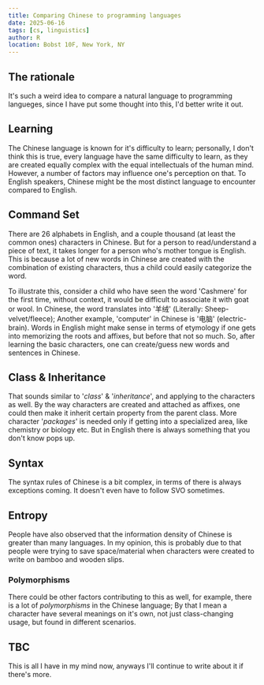 ```yaml
---
title: Comparing Chinese to programming languages
date: 2025-06-16
tags: [cs, linguistics]
author: R
location: Bobst 10F, New York, NY
---
```


## The rationale
It's such a weird idea to compare a natural language to programming langueges, since I have put some thought into this, I'd better write it out.

## Learning
The Chinese language is known for it's difficulty to learn; personally, I don't think this is true, every language have the same difficulty to learn, as they are created equally complex with the equal intellectuals of the human mind. However, a number of factors may influence one's perception on that. To English speakers, Chinese might be the most distinct language to encounter compared to English.

## Command Set
There are 26 alphabets in English, and a couple thousand (at least the common ones) characters in Chinese. But for a person to read/understand a piece of text, it takes longer for a person who's mother tongue is English. This is because a lot of new words in Chinese are created with the combination of existing characters, thus a child could easily categorize the word.

To illustrate this, consider a child who have seen the word 'Cashmere' for the first time, without context, it would be difficult to associate it with goat or wool. In Chinese, the word translates into '羊绒' (Literally: Sheep-velvet/fleece); Another example, 'computer' in Chinese is '电脑' (electric-brain). Words in English might make sense in terms of etymology if one gets into memorizing the roots and affixes, but before that not so much. So, after learning the basic characters, one can create/guess new words and sentences in Chinese.

## Class & Inheritance
That sounds similar to '*class*' & '*inheritance*', and applying to the characters as well. By the way characters are created and attached as affixes, one could then make it inherit certain property from the parent class. More character '*packages*' is needed only if getting into a specialized area, like chemistry or biology etc. But in English there is always something that you don't know pops up.

## Syntax
The syntax rules of Chinese is a bit complex, in terms of there is always exceptions coming. It doesn't even have to follow SVO sometimes.

## Entropy
People have also observed that the information density of Chinese is greater than many languages. In my opinion, this is probably due to that people were trying to save space/material when characters were created to write on bamboo and wooden slips.

### Polymorphisms
There could be other factors contributing to this as well, for example, there is a lot of *polymorphisms* in the Chinese language; By that I mean a character have several meanings on it's own, not just class-changing usage, but found in different scenarios.

## TBC
This is all I have in my mind now, anyways I'll continue to write about it if there's more.